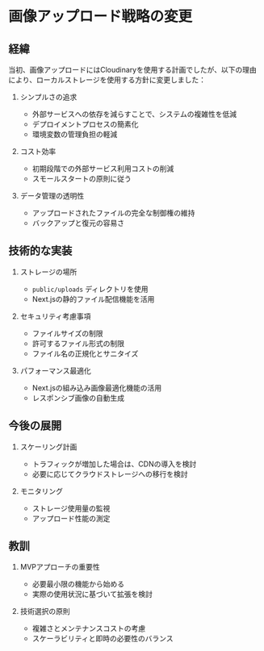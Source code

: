 # 画像アップロード戦略の変更

## 経緯

当初、画像アップロードにはCloudinaryを使用する計画でしたが、以下の理由により、ローカルストレージを使用する方針に変更しました：

1. シンプルさの追求
   - 外部サービスへの依存を減らすことで、システムの複雑性を低減
   - デプロイメントプロセスの簡素化
   - 環境変数の管理負担の軽減

2. コスト効率
   - 初期段階での外部サービス利用コストの削減
   - スモールスタートの原則に従う

3. データ管理の透明性
   - アップロードされたファイルの完全な制御権の維持
   - バックアップと復元の容易さ

## 技術的な実装

1. ストレージの場所
   - `public/uploads` ディレクトリを使用
   - Next.jsの静的ファイル配信機能を活用

2. セキュリティ考慮事項
   - ファイルサイズの制限
   - 許可するファイル形式の制限
   - ファイル名の正規化とサニタイズ

3. パフォーマンス最適化
   - Next.jsの組み込み画像最適化機能の活用
   - レスポンシブ画像の自動生成

## 今後の展開

1. スケーリング計画
   - トラフィックが増加した場合は、CDNの導入を検討
   - 必要に応じてクラウドストレージへの移行を検討

2. モニタリング
   - ストレージ使用量の監視
   - アップロード性能の測定

## 教訓

1. MVPアプローチの重要性
   - 必要最小限の機能から始める
   - 実際の使用状況に基づいて拡張を検討

2. 技術選択の原則
   - 複雑さとメンテナンスコストの考慮
   - スケーラビリティと即時の必要性のバランス
